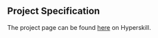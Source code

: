 ## Project Specification

The project page can be found [here](https://hyperskill.org/projects/145?track=2) on Hyperskill.